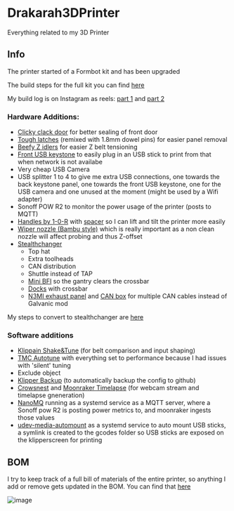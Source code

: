# Drakarah3DPrinter
Everything related to my 3D Printer

## Info

The printer started of a Formbot kit and has been upgraded

The build steps for the full kit you can find [here](https://github.com/Zev-se/Formbot-voron-2.4-build-guide)

My build log is on Instagram as reels: [part 1](https://www.instagram.com/stories/highlights/18031423286360519/) and [part 2](https://www.instagram.com/stories/highlights/17904237141050138/)

### Hardware Additions:

 - [Clicky clack door](https://github.com/tanaes/whopping_Voron_mods/tree/main/clickyclacky_door) for better sealing of front door
 - [Tough latches](https://www.printables.com/model/1061047-tough-latches-with-space-for-18mm-dowel-pins) (remixed with 1.8mm dowel pins) for easier panel removal
 - [Beefy Z idlers](https://github.com/clee/VoronBFI) for easier Z belt tensioning
 - [Front USB keystone](https://www.printables.com/model/609433-voron-skirt-keystone-for-usbethernet) to easily plug in an USB stick to print from that when network is not availabe
 - Very cheap USB Camera
 - USB splitter 1 to 4 to give me extra USB connections, one towards the back keystone panel, one towards the front USB keystone, one for the USB camera and one unused at the moment (might be used by a Wifi adapter)
 - Sonoff POW R2 to monitor the power usage of the printer (posts to MQTT)
 - [Handles by 1-0-R](https://mods.vorondesign.com/details/xa84lhUN5aMX4nmfZquaQ) with [spacer](https://www.printables.com/model/1098129-top-hat-spacer-for-voron-handle-by-1-0-r) so I can lift and tilt the printer more easily
 - [Wiper nozzle (Bambu style)](https://www.printables.com/model/1054455-voron-24-nozzle-brush-using-bambu-labs-a1-silicon) which is really important as a non clean nozzle will affect probing and thus Z-offset
 - [Stealthchanger](https://github.com/DraftShift/StealthChanger)
    - Top hat
    - Extra toolheads
    - CAN distribution
    - Shuttle instead of TAP
    - [Mini BFI](https://github.com/DraftShift/StealthChanger/tree/main/UserMods/BT123/MiniBFI%20%2B%20MicroBFI) so the gantry clears the crossbar
    - [Docks](https://github.com/DraftShift/ModularDock) with crossbar
    - [N3MI exhaust panel](https://github.com/DraftShift/CableManagement/tree/main/UserMods/N3MI-DG/Umbilical_Plates) and [CAN box](https://www.printables.com/model/1119606-wago-can-distribution-box-for-n3mi-umbilical-plate) for multiple CAN cables instead of Galvanic mod

My steps to convert to stealthchanger are [here](journey-to-stealthchanger.md)

### Software additions

 - [Klippain Shake&Tune](https://github.com/Frix-x/klippain-shaketune) (for belt comparison and input shaping)
 - [TMC Autotune](https://github.com/andrewmcgr/klipper_tmc_autotune) with everything set to performance because I had issues with 'silent' tuning
 - Exclude object
 - [Klipper Backup](https://klipperbackup.xyz/) (to automatically backup the config to github)
 - [Crowsnest](https://github.com/mainsail-crew/crowsnest) and [Moonraker Timelapse](https://github.com/mainsail-crew/moonraker-timelapse) (for webcam stream and timelapse gneneration)
 - [NanoMQ](https://nanomq.io/) running as a systemd service as a MQTT server, where a Sonoff pow R2 is posting power metrics to, and moonraker ingests those values
 - [udev-media-automount](https://github.com/Ferk/udev-media-automount) as a systemd service to auto mount USB sticks, a symlink is created to the gcodes folder so USB sticks are exposed on the klipperscreen for printing
   

## BOM

I try to keep track of a full bill of materials of the entire printer, so anything I add or remove gets updated in the BOM. You can find that [here](BOM.xslx)

![image](https://github.com/user-attachments/assets/a0657e18-70f7-4c30-828d-29cb2571f470)


